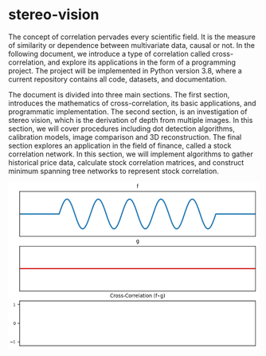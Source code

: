 # stereo-vision
The concept of correlation pervades every scientific field. It is the measure of similarity or dependence between multivariate data, causal or not. In the following document, we introduce a type of correlation called cross-correlation, and explore its applications in the form of a programming project. The project will be implemented in Python version 3.8, where a current repository contains all code, datasets, and documentation.

The document is divided into three main sections. The first section, introduces the mathematics of cross-correlation, its basic applications, and programmatic implementation. The
second section, is an investigation of stereo vision, which is the derivation of depth from multiple images. In this section, we will cover procedures including dot detection algorithms, calibration models, image comparison and 3D reconstruction. The final section explores an application in the field of finance, called a stock correlation network. In this section, we will implement algorithms to gather historical price data, calculate stock correlation matrices, and construct minimum spanning tree networks to represent stock correlation.

![Alt Text](https://github.com/jkfids/cross-correlation/blob/main/code/output/crosscorrelation.gif)
